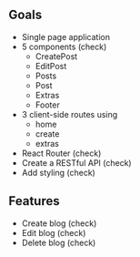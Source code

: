 ## Goals
- Single page application
- 5 components (check)
    - CreatePost
    - EditPost
    - Posts
    - Post
    - Extras
    - Footer
- 3 client-side routes using
    - home
    - create
    - extras
- React Router (check)
- Create a RESTful API (check)
- Add styling (check)

## Features
- Create blog (check)
- Edit blog (check)
- Delete blog (check)